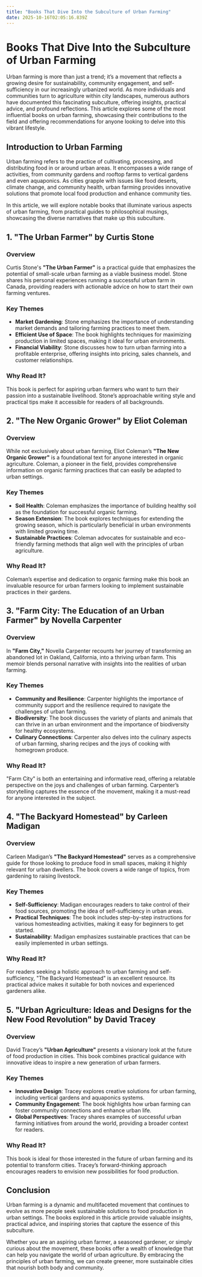 ```yaml
---
title: "Books That Dive Into the Subculture of Urban Farming"
date: 2025-10-16T02:05:16.839Z
---
```

# Books That Dive Into the Subculture of Urban Farming

Urban farming is more than just a trend; it’s a movement that reflects a growing desire for sustainability, community engagement, and self-sufficiency in our increasingly urbanized world. As more individuals and communities turn to agriculture within city landscapes, numerous authors have documented this fascinating subculture, offering insights, practical advice, and profound reflections. This article explores some of the most influential books on urban farming, showcasing their contributions to the field and offering recommendations for anyone looking to delve into this vibrant lifestyle.

## Introduction to Urban Farming

Urban farming refers to the practice of cultivating, processing, and distributing food in or around urban areas. It encompasses a wide range of activities, from community gardens and rooftop farms to vertical gardens and even aquaponics. As cities grapple with issues like food deserts, climate change, and community health, urban farming provides innovative solutions that promote local food production and enhance community ties.

In this article, we will explore notable books that illuminate various aspects of urban farming, from practical guides to philosophical musings, showcasing the diverse narratives that make up this subculture.

## 1. **"The Urban Farmer" by Curtis Stone**

### Overview

Curtis Stone's **"The Urban Farmer"** is a practical guide that emphasizes the potential of small-scale urban farming as a viable business model. Stone shares his personal experiences running a successful urban farm in Canada, providing readers with actionable advice on how to start their own farming ventures.

### Key Themes

- **Market Gardening**: Stone emphasizes the importance of understanding market demands and tailoring farming practices to meet them.
- **Efficient Use of Space**: The book highlights techniques for maximizing production in limited spaces, making it ideal for urban environments.
- **Financial Viability**: Stone discusses how to turn urban farming into a profitable enterprise, offering insights into pricing, sales channels, and customer relationships.

### Why Read It?

This book is perfect for aspiring urban farmers who want to turn their passion into a sustainable livelihood. Stone’s approachable writing style and practical tips make it accessible for readers of all backgrounds.

## 2. **"The New Organic Grower" by Eliot Coleman**

### Overview

While not exclusively about urban farming, Eliot Coleman’s **"The New Organic Grower"** is a foundational text for anyone interested in organic agriculture. Coleman, a pioneer in the field, provides comprehensive information on organic farming practices that can easily be adapted to urban settings.

### Key Themes

- **Soil Health**: Coleman emphasizes the importance of building healthy soil as the foundation for successful organic farming.
- **Season Extension**: The book explores techniques for extending the growing season, which is particularly beneficial in urban environments with limited growing time.
- **Sustainable Practices**: Coleman advocates for sustainable and eco-friendly farming methods that align well with the principles of urban agriculture.

### Why Read It?

Coleman’s expertise and dedication to organic farming make this book an invaluable resource for urban farmers looking to implement sustainable practices in their gardens.

## 3. **"Farm City: The Education of an Urban Farmer" by Novella Carpenter**

### Overview

In **"Farm City,"** Novella Carpenter recounts her journey of transforming an abandoned lot in Oakland, California, into a thriving urban farm. This memoir blends personal narrative with insights into the realities of urban farming.

### Key Themes

- **Community and Resilience**: Carpenter highlights the importance of community support and the resilience required to navigate the challenges of urban farming.
- **Biodiversity**: The book discusses the variety of plants and animals that can thrive in an urban environment and the importance of biodiversity for healthy ecosystems.
- **Culinary Connections**: Carpenter also delves into the culinary aspects of urban farming, sharing recipes and the joys of cooking with homegrown produce.

### Why Read It?

"Farm City" is both an entertaining and informative read, offering a relatable perspective on the joys and challenges of urban farming. Carpenter’s storytelling captures the essence of the movement, making it a must-read for anyone interested in the subject.

## 4. **"The Backyard Homestead" by Carleen Madigan**

### Overview

Carleen Madigan’s **"The Backyard Homestead"** serves as a comprehensive guide for those looking to produce food in small spaces, making it highly relevant for urban dwellers. The book covers a wide range of topics, from gardening to raising livestock.

### Key Themes

- **Self-Sufficiency**: Madigan encourages readers to take control of their food sources, promoting the idea of self-sufficiency in urban areas.
- **Practical Techniques**: The book includes step-by-step instructions for various homesteading activities, making it easy for beginners to get started.
- **Sustainability**: Madigan emphasizes sustainable practices that can be easily implemented in urban settings.

### Why Read It?

For readers seeking a holistic approach to urban farming and self-sufficiency, "The Backyard Homestead" is an excellent resource. Its practical advice makes it suitable for both novices and experienced gardeners alike.

## 5. **"Urban Agriculture: Ideas and Designs for the New Food Revolution" by David Tracey**

### Overview

David Tracey’s **"Urban Agriculture"** presents a visionary look at the future of food production in cities. This book combines practical guidance with innovative ideas to inspire a new generation of urban farmers.

### Key Themes

- **Innovative Design**: Tracey explores creative solutions for urban farming, including vertical gardens and aquaponics systems.
- **Community Engagement**: The book highlights how urban farming can foster community connections and enhance urban life.
- **Global Perspectives**: Tracey shares examples of successful urban farming initiatives from around the world, providing a broader context for readers.

### Why Read It?

This book is ideal for those interested in the future of urban farming and its potential to transform cities. Tracey’s forward-thinking approach encourages readers to envision new possibilities for food production.

## Conclusion

Urban farming is a dynamic and multifaceted movement that continues to evolve as more people seek sustainable solutions to food production in urban settings. The books explored in this article provide valuable insights, practical advice, and inspiring stories that capture the essence of this subculture.

Whether you are an aspiring urban farmer, a seasoned gardener, or simply curious about the movement, these books offer a wealth of knowledge that can help you navigate the world of urban agriculture. By embracing the principles of urban farming, we can create greener, more sustainable cities that nourish both body and community.